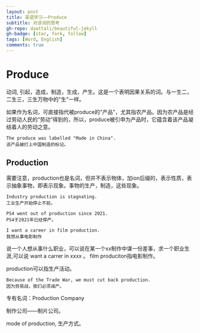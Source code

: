 ```yaml
---
layout: post
title: 英语学习——Produce
subtitle: 对该词的思考
gh-repo: daattali/beautiful-jekyll
gh-badge: [star, fork, follow]
tags: [Word, English]
comments: true
---
```

# Produce

动词, 引起，造成，制造，生成，产生。这是一个表明因果关系的词。与一生二，二生三，三生万物中的"生"一样。

如果作为名词，可直接指代被produce的"产品"，尤其指农产品。因为农产品是经过劳动人民的“劳动”得到的，所以，produce被引申为产品时，它蕴含着该产品凝结着人的劳动之意。

```
The produce was labelled "Made in China".
该产品被打上中国制造的标记。
```

## Production

需要注意，production也是名词，但并不表示物体，加ion后缀的，表示性质，表示抽象事物，即表示现象。事物的生产，制造，这些现象。

```
Industry production is stagnating.
工业生产开始停止不前。

PS4 went out of production since 2021.
PS4于2021年已经停产。

I want a career in film production.
我想从事电影制作 
```

说一个人想从事什么职业，可以说在某一个xx制作中谋一份差事，求一个职业生涯,可以说 want a carrer in xxxx 。 film produciton指电影制作。

production可以指生产活动。

```
Because of the Trade War, we must cut back production.
因为贸易战，我们必须减产。
```

专有名词：Production Company

制作公司——制片公司。

mode of production, 生产方式。
